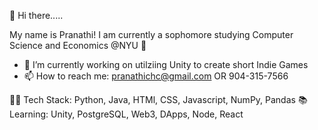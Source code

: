 👋 Hi there.....

My name is Pranathi! 
I am currently a sophomore studying Computer Science and Economics @NYU 🔭

- 🥳 I’m currently working on utilziing Unity to create short Indie Games 
- 📫 How to reach me: pranathichc@gmail.com OR 904-315-7566

👩‍💻 Tech Stack: Python, Java, HTMl, CSS, Javascript, NumPy, Pandas 
📚 Learning: Unity, PostgreSQL, Web3, DApps, Node, React





